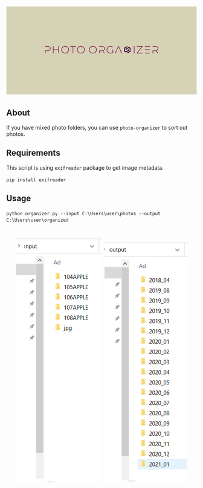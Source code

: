 <h1 align="center">
   <img src="screenshot/logo.png" />
</h1>

## About 

If you have mixed photo folders, you can use `photo-organizer` to sort out photos.


## Requirements

This script is using `exifreader` package to get image metadata.

`pip install exifreader`


## Usage

`python organizer.py --input C:\Users\user\photos --output C:\Users\user\organized`

<h1 align="center">
   <img src="screenshot/Screenshot_1.png" />
   <img src="screenshot/Screenshot_2.png" />
</h1>
